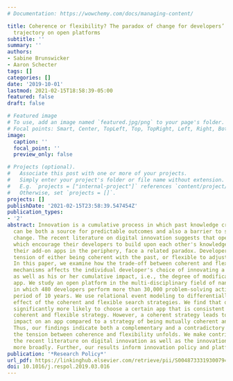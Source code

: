 ```yaml
---
# Documentation: https://wowchemy.com/docs/managing-content/

title: Coherence or flexibility? The paradox of change for developers’ digital innovation
  trajectory on open platforms
subtitle: ''
summary: ''
authors:
- Sabine Brunswicker
- Aaron Schecter
tags: []
categories: []
date: '2019-10-01'
lastmod: 2021-02-15T18:58:39-05:00
featured: false
draft: false

# Featured image
# To use, add an image named `featured.jpg/png` to your page's folder.
# Focal points: Smart, Center, TopLeft, Top, TopRight, Left, Right, BottomLeft, Bottom, BottomRight.
image:
  caption: ''
  focal_point: ''
  preview_only: false

# Projects (optional).
#   Associate this post with one or more of your projects.
#   Simply enter your project's folder or file name without extension.
#   E.g. `projects = ["internal-project"]` references `content/project/deep-learning/index.md`.
#   Otherwise, set `projects = []`.
projects: []
publishDate: '2021-02-15T23:58:39.547454Z'
publication_types:
- '2'
abstract: Innovation is a cumulative process in which past knowledge created by others
  can be both a source for predictable outcomes and also a barrier to significant
  change. The recent literature on digital innovation suggests that open platforms,
  which encourage their developers to build upon each other's knowledge when innovating
  their add-on apps in the periphery, face a related paradox. Developers face the
  tension of either being coherent with the past, or flexible to adjust to the future.
  In this paper, we examine how the trade-off between coherent and flexible search
  mechanisms affects the individual developer's choice of innovating a certain app
  as well as his or her cumulative impact, i.e., the degree of modifications to the
  app. We study an open platform in the multi-disciplinary field of nanotechnology,
  in which 480 developers perform more than 30,000 problem-solving actions over a
  period of 10 years. We use relational event modeling to differentially assess the
  effect of the coherent and flexible search strategies. We find that developers are
  significantly more likely to choose a certain app that is consistent with both a
  coherent and flexible strategy. However, a coherent strategy leads to greater cumulative
  impact on an app compared to a strategy of being mutually coherent and flexible.
  Thus, our findings indicate both a complementary and a contradictory logic in how
  the tension between coherence and flexibility unfolds. We make contributions to
  the recent literature on digital innovation as well as the innovation literature
  more broadly. Further, our results inform innovation policy and platform design.
publication: '*Research Policy*'
url_pdf: https://linkinghub.elsevier.com/retrieve/pii/S0048733319300794
doi: 10.1016/j.respol.2019.03.016
---
```

